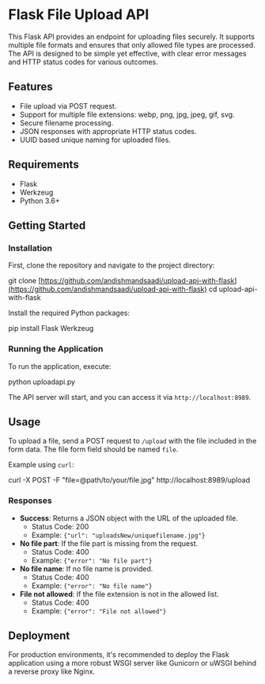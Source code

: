 # Flask File Upload API

This Flask API provides an endpoint for uploading files securely. It supports multiple file formats and ensures that only allowed file types are processed. The API is designed to be simple yet effective, with clear error messages and HTTP status codes for various outcomes.

## Features

- File upload via POST request.
- Support for multiple file extensions: webp, png, jpg, jpeg, gif, svg.
- Secure filename processing.
- JSON responses with appropriate HTTP status codes.
- UUID based unique naming for uploaded files.

## Requirements

- Flask
- Werkzeug
- Python 3.6+

## Getting Started

### Installation

First, clone the repository and navigate to the project directory:

git clone [https://github.com/andishmandsaadi/upload-api-with-flask](https://github.com/andishmandsaadi/upload-api-with-flask)
cd upload-api-with-flask


Install the required Python packages:

pip install Flask Werkzeug


### Running the Application

To run the application, execute:

python uploadapi.py


The API server will start, and you can access it via `http://localhost:8989`.

## Usage

To upload a file, send a POST request to `/upload` with the file included in the form data. The file form field should be named `file`.

Example using `curl`:

curl -X POST -F "file=@path/to/your/file.jpg" http://localhost:8989/upload


### Responses

- **Success**: Returns a JSON object with the URL of the uploaded file.
  - Status Code: 200
  - Example: `{"url": "uploadsNew/uniquefilename.jpg"}`
- **No file part**: If the file part is missing from the request.
  - Status Code: 400
  - Example: `{"error": "No file part"}`
- **No file name**: If no file name is provided.
  - Status Code: 400
  - Example: `{"error": "No file name"}`
- **File not allowed**: If the file extension is not in the allowed list.
  - Status Code: 400
  - Example: `{"error": "File not allowed"}`

## Deployment

For production environments, it's recommended to deploy the Flask application using a more robust WSGI server like Gunicorn or uWSGI behind a reverse proxy like Nginx.